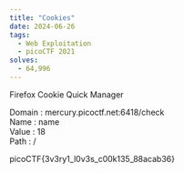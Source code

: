 ```yaml
---
title: "Cookies"
date: 2024-06-26
tags:
  - Web Exploitation
  - picoCTF 2021
solves:
  - 64,996
---
```


Firefox Cookie Quick Manager 

Domain : mercury.picoctf.net:6418/check <br>
Name : name <br>
Value : 18 <br>
Path : / <br>

picoCTF{3v3ry1_l0v3s_c00k135_88acab36}
